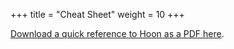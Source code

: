 +++
title = "Cheat Sheet"
weight = 10
+++

[Download a quick reference to Hoon as a PDF here](https://storage.googleapis.com/media.urbit.org/docs/hoon-cheat-sheets-2023-01-10.pdf).
